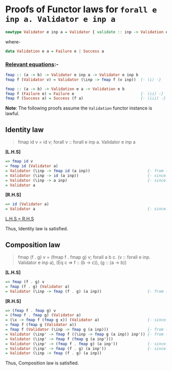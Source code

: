 # Proofs of Functor laws for `forall e inp a. Validator e inp a`

```hs
newtype Validator e inp a = Validator { validate :: inp -> Validation e a }
```
where-
```hs
data Validation e a = Failure e | Success a
```

### <ins>Relevant equations</ins>:-
```hs
fmap :: (a -> b) -> Validator e inp a -> Validator e inp b
fmap f (Validator v) = Validator (\inp -> fmap f (v inp))  {- (i) -}
```

```hs
fmap :: (a -> b) -> Validation e a -> Validation e b
fmap f (Failure e) = Failure e                             {- (ii) -}
fmap f (Success a) = Success (f a)                         {- (iii) -}
```

**Note**: The following proofs assume the `Validation` functor instance is lawful.

## Identity law
> fmap id v = id v; forall v :: forall e inp a. Validator e inp a

**[L.H.S]**
```hs
=> fmap id v
= fmap id (Validator a)
= Validator (\inp -> fmap id (a inp))                         {- from (i) -}
= Validator (\inp -> id (a inp))                              {- since: fmap identity law; (ii) and (iii) -}
= Validator (\inp -> a inp)                                   {- since: id a = a -}
= Validator a
```

**[R.H.S]**
```hs
=> id (Validator a)
= Validator a                                                 {- since: id a = a -}
```

<ins>L.H.S = R.H.S</ins>

Thus, Identity law is satisfied.

## Composition law
> fmap (f . g) v = (fmap f . fmap g) v; forall a b c. (v :: forall e inp. Validator e inp a), (Eq c => f :: (b -> c)), (g :: (a -> b))

**[L.H.S]**
```hs
=> fmap (f . g) v
= fmap (f . g) (Validator a)
= Validator (\inp -> fmap (f . g) (a inp))                    {- from (i) -}
```

**[R.H.S]**
```hs
=> (fmap f . fmap g) v
= (fmap f . fmap g) (Validator a)
= (\x -> fmap f (fmap g x)) (Validator a)                     {- since: f . g = \x -> f (g x) -}
= fmap f (fmap g (Validator a))
= fmap f (Validator (\inp -> fmap g (a inp)))                 {- from (i) -}
= Validator (\inp' -> fmap f ((\inp -> fmap g (a inp)) inp')) {- from (i) -}
= Validator (\inp' -> fmap f (fmap g (a inp')))
= Validator (\inp' -> (fmap f . fmap g) (a inp'))             {- since: f . g = \x -> f (g x) -}
= Validator (\inp' -> fmap (f . g) (a inp'))                  {- since: fmap composition law; (ii) and (iii) -}
= Validator (\inp -> fmap (f . g) (a inp))
```

Thus, Composition law is satisfied.
